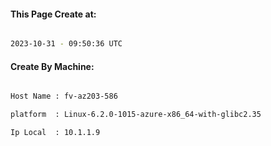 
   
#### This Page Create at:

```bash

2023-10-31 - 09:50:36 UTC

```

#### Create By Machine:

```bash

Host Name : fv-az203-586

platform  : Linux-6.2.0-1015-azure-x86_64-with-glibc2.35

Ip Local  : 10.1.1.9

```

